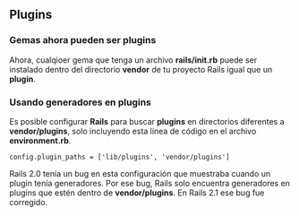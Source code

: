 ## Plugins

### Gemas ahora pueden ser plugins

Ahora, cualqioer gema que tenga un archivo **rails/init.rb** puede ser instalado dentro del directorio **vendor** de tu proyecto Rails igual que un **plugin**.

### Usando generadores en plugins

Es posible configurar **Rails** para buscar **plugins** en directorios diferentes a **vendor/plugins**, solo incluyendo esta línea de código en el archivo **environment.rb**.

	config.plugin_paths = ['lib/plugins', 'vendor/plugins']

Rails 2.0 tenía un bug en esta configuración que muestraba cuando un plugin tenía generadores. Por ese bug, Rails solo encuentra generadores en plugins que estén dentro de **vendor/plugins**. En Rails 2.1 ese bug fue corregido.  	
